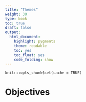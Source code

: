 ```yaml
---
title: "Themes"
weight: 30
type: book
toc: true
draft: false
output:
  html_document:
    highlight: pygments
    theme: readable
    toc: yes
    toc_float: yes
    code_folding: show
---
```


```{r setup, include = FALSE}
knitr::opts_chunk$set(cache = TRUE)
```

# Objectives
